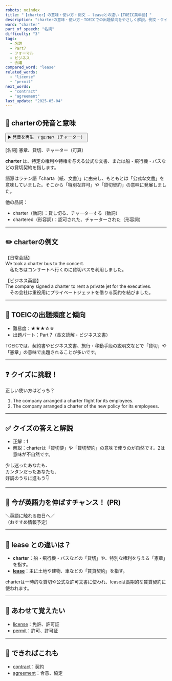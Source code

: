 ```yaml
---
robots: noindex
title: "【charter】の意味・使い方・例文 ― leaseとの違い【TOEIC英単語】"
description: "charterの意味・使い方・TOEICでの出題傾向をやさしく解説。例文・クイズ付きでleaseとの違いもわかりやすく学べます。"
word: "charter"
part_of_speech: "名詞"
difficulty: "3"
tags:
  - 名詞
  - Part7
  - フォーマル
  - ビジネス
  - 会議
compared_word: "lease"
related_words:
  - "license"
  - "permit"
next_words:
  - "contract"
  - "agreement"
last_update: "2025-05-04"
---
```


## 🔰 charterの発音と意味

<button class="play-audio" onclick="playTTS('charter')">
  <span class="play-audio-main">
    ▶️ 発音を再生　/ˈtʃɑːrtər/
  </span>
  <span class="play-audio-sub">
    （チャーター）
  </span>
</button>

[名詞] 憲章、貸切、チャーター（可算）

**charter** は、特定の権利や特権を与える公式な文書、または船・飛行機・バスなどの貸切契約を指します。

語源はラテン語「charta（紙、文書）」に由来し、もともとは「公式な文書」を意味していました。そこから「特別な許可」や「貸切契約」の意味に発展しました。

他の品詞：  
- charter（動詞）：貸し切る、チャーターする（動詞）
- chartered（形容詞）：認可された、チャーターされた（形容詞）

---

## ✏️ charterの例文

【日常会話】  
We took a charter bus to the concert.  
　私たちはコンサートへ行くのに貸切バスを利用しました。

【ビジネス英語】  
The company signed a charter to rent a private jet for the executives.  
　その会社は重役用にプライベートジェットを借りる契約を結びました。

---

## 🎯 TOEICの出題頻度と傾向

- 難易度：★★★☆☆
- 出題パート：Part 7（長文読解・ビジネス文書）

TOEICでは、契約書やビジネス文書、旅行・移動手段の説明文などで「貸切」や「憲章」の意味で出題されることが多いです。

---

## ❓ クイズに挑戦！

正しい使い方はどっち？

1. The company arranged a charter flight for its employees.  
2. The company arranged a charter of the new policy for its employees.

---

## ✅ クイズの答えと解説

- 正解：**1**
- 解説：charterは「貸切便」や「貸切契約」の意味で使うのが自然です。2は意味が不自然です。

少し迷ったあなたも、  
カンタンだったあなたも、  
好調のうちに進もう👇️

---

## 🚀 今が英語力を伸ばすチャンス！ (PR)

<div class="info-center">
＼英語に触れる毎日へ／<br>  
（おすすめ情報予定）
</div>

---

## 🤔  lease との違いは？

- **charter**：船・飛行機・バスなどの「貸切」や、特別な権利を与える「憲章」を指す。
- **[lease](/word/lease)**：主に土地や建物、車などの「賃貸契約」を指す。

charterは一時的な貸切や公式な許可文書に使われ、leaseは長期的な賃貸契約に使われます。

---

## 🧩 あわせて覚えたい

- [license](/word/license)：免許、許可証
- [permit](/word/permit)：許可、許可証

---

## 📖 できればこれも

- [contract](/word/contract)：契約
- [agreement](/word/agreement)：合意、協定

<!-- cvid: aid30_bid34 -->
